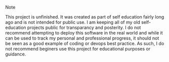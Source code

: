 > [!NOTE]
> This project is unfinished.
> It was created as part of self education fairly long ago and is not intended for public use.
> I am keeping all of my old self-education projects public for transparancy and posterity.
> I do not recommend attempting to deploy this software in the real world and while it can be
> used to track my personal and professional progress, it should not be seen as a good example
> of coding or devops best practice. As such, I do not recommend beginers use this project for
> educational purposes or guidance.
